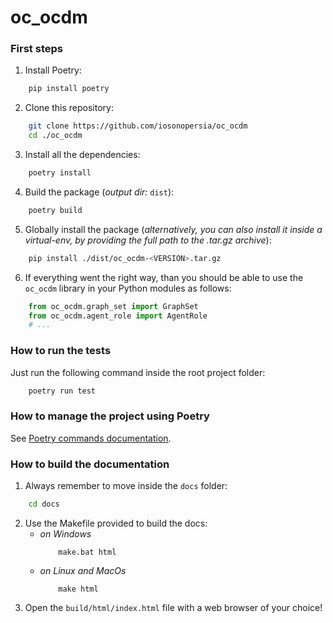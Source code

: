 # oc_ocdm

### First steps
  1. Install Poetry:
``` bash
    pip install poetry
```
  2. Clone this repository:
``` bash
    git clone https://github.com/iosonopersia/oc_ocdm
    cd ./oc_ocdm
```
  3. Install all the dependencies:
``` bash
    poetry install
```
  4. Build the package (_output dir:_ `dist`):
``` bash
    poetry build
```
  5. Globally install the package (_alternatively, you can also install it inside a virtual-env,
  by providing the full path to the .tar.gz archive_):
``` bash
    pip install ./dist/oc_ocdm-<VERSION>.tar.gz
```
  6. If everything went the right way, than you should be able to use the `oc_ocdm` library in your Python modules as follows:
``` python
    from oc_ocdm.graph_set import GraphSet
    from oc_ocdm.agent_role import AgentRole
    # ...
```

### How to run the tests
Just run the following command inside the root project folder:
``` bash
    poetry run test
```

### How to manage the project using Poetry
See [Poetry commands documentation](https://python-poetry.org/docs/cli/).

### How to build the documentation
  1. Always remember to move inside the `docs` folder:
``` bash
    cd docs
```
  2. Use the Makefile provided to build the docs:
      + _on Windows_
        ```
            make.bat html
        ```
      + _on Linux and MacOs_
        ```
            make html
        ```
  3. Open the `build/html/index.html` file with a web browser of your choice!
